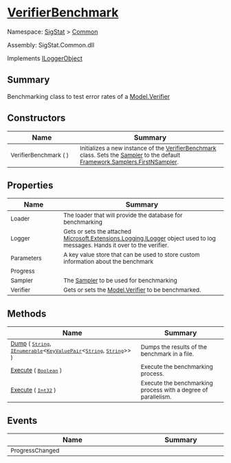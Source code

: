 # [VerifierBenchmark](./VerifierBenchmark.md)

Namespace: [SigStat]() > [Common](./README.md)

Assembly: SigStat.Common.dll

Implements [ILoggerObject](./ILoggerObject.md)

## Summary
Benchmarking class to test error rates of a [Model.Verifier](https://github.com/hargitomi97/sigstat/blob/master/docs/md/SigStat/Common/Model/Verifier.md)

## Constructors

| Name | Summary | 
| --- | --- | 
| <sub>VerifierBenchmark (  )</sub><img width=200/>| <sub>Initializes a new instance of the [VerifierBenchmark](https://github.com/hargitomi97/sigstat/blob/master/docs/md/SigStat/Common/VerifierBenchmark.md) class.  Sets the [Sampler](https://github.com/hargitomi97/sigstat/blob/master/docs/md/SigStat/Common/Sampler.md) to the default [Framework.Samplers.FirstNSampler](https://github.com/hargitomi97/sigstat/blob/master/docs/md/SigStat/Common/Framework/Samplers/FirstNSampler.md).</sub><img width=200/>| <br>


## Properties

| Name | Summary | 
| --- | --- | 
| <sub>Loader</sub><img width=200/>| <sub>The loader that will provide the database for benchmarking</sub><img width=200/>| <br>
| <sub>Logger</sub><img width=200/>| <sub>Gets or sets the attached [Microsoft.Extensions.Logging.ILogger](https://docs.microsoft.com/en-us/dotnet/api/Microsoft.Extensions.Logging.ILogger) object used to log messages. Hands it over to the verifier.</sub><img width=200/>| <br>
| <sub>Parameters</sub><img width=200/>| <sub>A key value store that can be used to store custom information about the benchmark</sub><img width=200/>| <br>
| <sub>Progress</sub><img width=200/>| <sub></sub><img width=200/>| <br>
| <sub>Sampler</sub><img width=200/>| <sub>The [Sampler](https://github.com/hargitomi97/sigstat/blob/master/docs/md/SigStat/Common/Sampler.md) to be used for benchmarking</sub><img width=200/>| <br>
| <sub>Verifier</sub><img width=200/>| <sub>Gets or sets the [Model.Verifier](https://github.com/hargitomi97/sigstat/blob/master/docs/md/SigStat/Common/Model/Verifier.md) to be benchmarked.</sub><img width=200/>| <br>


## Methods

| Name | Summary | 
| --- | --- | 
| <sub>[Dump](./Methods/VerifierBenchmark-100663370.md) ( [`String`](https://docs.microsoft.com/en-us/dotnet/api/System.String), [`IEnumerable`](https://docs.microsoft.com/en-us/dotnet/api/System.Collections.Generic.IEnumerable-1)\<[`KeyValuePair`](https://docs.microsoft.com/en-us/dotnet/api/System.Collections.Generic.KeyValuePair-2)\<[`String`](https://docs.microsoft.com/en-us/dotnet/api/System.String), [`String`](https://docs.microsoft.com/en-us/dotnet/api/System.String)>> )</sub><img width=200/>| <sub>Dumps the results of the benchmark in a file.</sub><img width=200/>| <br>
| <sub>[Execute](./Methods/VerifierBenchmark-100663382.md) ( [`Boolean`](https://docs.microsoft.com/en-us/dotnet/api/System.Boolean) )</sub><img width=200/>| <sub>Execute the benchmarking process.</sub><img width=200/>| <br>
| <sub>[Execute](./Methods/VerifierBenchmark-100663383.md) ( [`Int32`](https://docs.microsoft.com/en-us/dotnet/api/System.Int32) )</sub><img width=200/>| <sub>Execute the benchmarking process with a degree of parallelism.</sub><img width=200/>| <br>


## Events

| Name | Summary | 
| --- | --- | 
| <sub>ProgressChanged</sub><img width=200/>| <sub></sub><img width=200/>| <br>


